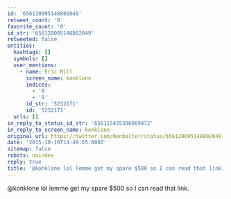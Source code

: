 ```yaml
---
id: '656120095148802049'
retweet_count: '0'
favorite_count: '0'
id_str: '656120095148802049'
retweeted: false
entities:
  hashtags: []
  symbols: []
  user_mentions:
    - name: Eric Mill
      screen_name: konklone
      indices:
        - '0'
        - '9'
      id_str: '5232171'
      id: '5232171'
  urls: []
in_reply_to_status_id_str: '656115435386089472'
in_reply_to_screen_name: konklone
original_url: https://twitter.com/benbalter/status/656120095148802049
date: '2015-10-19T14:49:55.000Z'
sitemap: false
robots: noindex
reply: true
title: '@konklone lol lemme get my spare $500 so I can read that link.'
---
```


@konklone lol lemme get my spare $500 so I can read that link.
